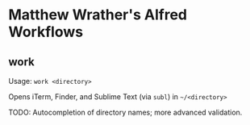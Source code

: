 # Matthew Wrather's Alfred Workflows

## work

Usage: `work <directory>`

Opens iTerm, Finder, and Sublime Text (via `subl`) in `~/<directory>`

TODO: Autocompletion of directory names; more advanced validation.
